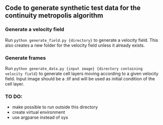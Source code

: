 ## Code to generate synthetic test data for the continuity metropolis algorithm

### Generate a velocity field
Run <code>python generate_field.py {directory}</code> to generate a velocity field. This also creates a new folder for the velocity field unless it already exists.

### Generate frames
Run <code>python generate_data.py {input image} {directory containing velocity field}</code> to generate cell layers moving according to a given velocity field. Input image should be a .tif and will be used as initial condition of the cell layer.


### TO DO:
- make possible to run outside this directory
- create virtual environment
- use argparse instead of sys